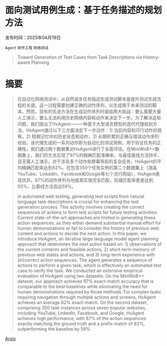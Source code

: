 # 面向测试用例生成：基于任务描述的规划方法

发布时间：2025年04月19日

`Agent` `软件工程` `网络测试`

> Toward Generation of Test Cases from Task Descriptions via History-aware Planning

# 摘要

> 在自动化网络测试中，从自然语言任务描述生成测试脚本是提升测试生成流程的关键。这一过程需要创建正确的动作序列，以生成用于未来测试的脚本。然而，现有的先进方法在生成动作序列时面临两大挑战：要么需要大量人工演示，要么无法利用历史网络内容和动作来决定下一步。为了解决这些问题，我们提出了HxAgent——一种基于大型语言模型的迭代代理规划方法。HxAgent通过以下三方面决定下一步动作：1) 当前内容和可行动作的观察，2) 短期记忆中的历史状态和动作，3) 长期积累的正确与错误动作序列经验。该代理生成的一系列动作即为自动化的测试用例，用于验证任务的正确性。我们通过两个数据集对HxAgent进行了全面评估。在MiniWoB++数据集上，我们的方法实现了97%的精确匹配准确率，与最佳基线方法持平，且无需人工演示。对于涉及多个动作和屏幕导航的复杂任务，HxAgent的平均精确匹配率达到82%。在包含350个任务实例的第二个数据集上（涵盖YouTube、LinkedIn、Facebook和Google等七个流行网站），HxAgent表现优异，87%的动作序列与地面真实值完全匹配，前缀匹配率更是达到93%，比基线方法高出59%。

> In automated web testing, generating test scripts from natural language task descriptions is crucial for enhancing the test generation process. This activity involves creating the correct sequences of actions to form test scripts for future testing activities. Current state-of-the-art approaches are limited in generating these action sequences, as they either demand substantial manual effort for human demonstrations or fail to consider the history of previous web content and actions to decide the next action. In this paper, we introduce HxAgent, an iterative large language model agent planning approach that determines the next action based on: 1) observations of the current contents and feasible actions, 2) short-term memory of previous web states and actions, and 3) long-term experience with (in)correct action sequences. The agent generates a sequence of actions to perform a given task, which is effectively an automated test case to verify the task. We conducted an extensive empirical evaluation of HxAgent using two datasets. On the MiniWoB++ dataset, our approach achieves 97% exact-match accuracy that is comparable to the best baselines while eliminating the need for human demonstrations required by those methods. For complex tasks requiring navigation through multiple actions and screens, HxAgent achieves an average 82% exact-match. On the second dataset, comprising 350 task instances across seven popular websites, including YouTube, LinkedIn, Facebook, and Google, HxAgent achieves high performance, with 87% of the action sequences exactly matching the ground truth and a prefix-match of 93%, outperforming the baseline by 59%.

[Arxiv](https://arxiv.org/abs/2504.14336)